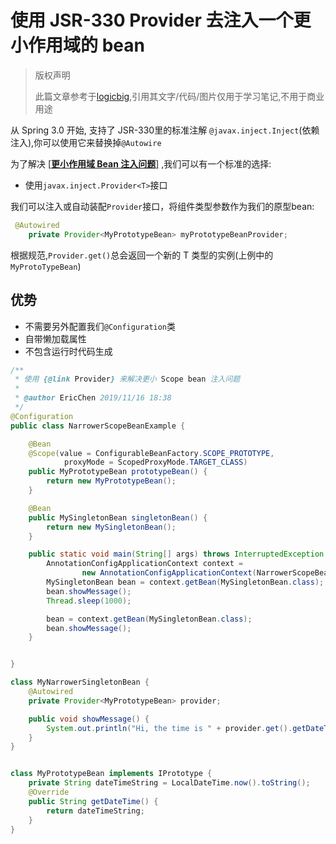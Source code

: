 # 使用 JSR-330 Provider 去注入一个更小作用域的 bean

> 版权声明
>
> 此篇文章参考于[logicbig](https://www.logicbig.com/),引用其文字/代码/图片仅用于学习笔记,不用于商业用途

从 Spring 3.0 开始, 支持了 JSR-330里的标准注解 `@javax.inject.Inject`(依赖注入),你可以使用它来替换掉`@Autowire`

为了解决 [[**更小作用域 Bean 注入问题**]](30-injecting-prototype-bean.md) ,我们可以有一个标准的选择:

- 使用`javax.inject.Provider<T>`接口

我们可以注入或自动装配`Provider`接口，将组件类型参数作为我们的原型bean:

```java
 @Autowired
    private Provider<MyPrototypeBean> myPrototypeBeanProvider;
```

根据规范,`Provider.get()`总会返回一个新的 T 类型的实例(上例中的`MyProtoTypeBean`)

## 优势

- 不需要另外配置我们`@Configuration`类
- 自带懒加载属性
- 不包含运行时代码生成

```java
/**
 * 使用 {@link Provider} 来解决更小 Scope bean 注入问题
 *
 * @author EricChen 2019/11/16 18:38
 */
@Configuration
public class NarrowerScopeBeanExample {

    @Bean
    @Scope(value = ConfigurableBeanFactory.SCOPE_PROTOTYPE,
            proxyMode = ScopedProxyMode.TARGET_CLASS)
    public MyPrototypeBean prototypeBean() {
        return new MyPrototypeBean();
    }

    @Bean
    public MySingletonBean singletonBean() {
        return new MySingletonBean();
    }

    public static void main(String[] args) throws InterruptedException {
        AnnotationConfigApplicationContext context =
                new AnnotationConfigApplicationContext(NarrowerScopeBeanExample.class);
        MySingletonBean bean = context.getBean(MySingletonBean.class);
        bean.showMessage();
        Thread.sleep(1000);

        bean = context.getBean(MySingletonBean.class);
        bean.showMessage();
    }


}
```



```java
class MyNarrowerSingletonBean {
    @Autowired
    private Provider<MyPrototypeBean> provider;

    public void showMessage() {
        System.out.println("Hi, the time is " + provider.get().getDateTime());
    }
}


class MyPrototypeBean implements IPrototype {
    private String dateTimeString = LocalDateTime.now().toString();
    @Override
    public String getDateTime() {
        return dateTimeString;
    }
}
```



